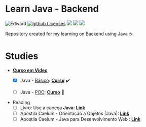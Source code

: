 # Learn Java - Backend
  
![Edward][Badge] 
[![github Licenses][License-badge]][License] 
![][Badge-Java] 
![][Badge-Backend] 
[![][Badge-IDE]][IDE-Link]
 
Repository created for my learning on Backend using Java ☕

# Studies
- [**Curso em Vídeo**](https://www.cursoemvideo.com/)
  - [X] Java - [Básico][Folder-Basic]: [**Curso**][Basic-Course] :heavy_check_mark:
  - [ ] Java - [POO][Folder-POO]: [**Curso**][POO-Course] 🚧


- Reading
  - [ ] Livro: Use a cabeça **Java**: [**Link**][Book-UseHead]
  - [ ] Apostila Caelum - Orientação a Objetos (Java): [**Link**][Caelum-POO]
  - [ ] Apostila Caelum - Java para Desenvolvimento Web : [**Link**][Caelum-WEB]
  
[//]: # (Links bellow)

[License-badge]: https://img.shields.io/github/license/edward-mn/learn-web-development.svg
[License]: https://opensource.org/licenses/MIT
[Badge]: https://img.shields.io/badge/Courses-Edward-yellow.svg
[Badge-Java]: https://img.shields.io/badge/Learning-Java-brown.svg
[Badge-Backend]: https://img.shields.io/badge/From-Backend-black.svg
[Badge-IDE]: https://img.shields.io/badge/IDE-IntelliJ-purple.svg
[IDE-Link]: https://www.jetbrains.com/idea/download/

[Folder-Basic]: /curso-video/Básico/
[Folder-POO]: /curso-video/POO/

[Basic-Course]: https://www.youtube.com/watch?v=sTX0UEplF54&list=RDCMUCrWvhVmt0Qac3HgsjQK62FQ&start_radio=1&rv=sTX0UEplF54
[POO-Course]: https://www.youtube.com/playlist?list=PLHz_AreHm4dkqe2aR0tQK74m8SFe-aGsY

[Book-UseHead]: https://g.co/kgs/YUwieF
[Caelum-POO]: https://www.caelum.com.br/apostila-java-orientacao-objetos
[Caelum-WEB]: https://www.caelum.com.br/apostila-java-web
